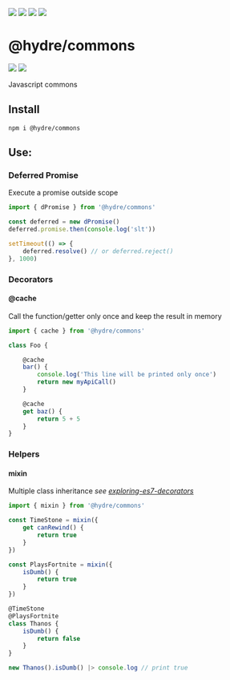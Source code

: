 ![][licence] [![][npm]][npmlink] [![][travis]][travislink] [![][npmdl]][npmlink]

# @hydre/commons

[![][discord]][discordlink] [![][twitter]][twitterlink]

[licence]: https://img.shields.io/github/license/HydreIO/commons.svg?style=for-the-badge
[npm]: https://img.shields.io/npm/v/@hydre/commons.svg?logo=npm&style=for-the-badge
[npmlink]: https://www.npmjs.com/package/@hydre/commons
[travis]: https://img.shields.io/travis/com/HydreIO/commons.svg?logo=travis&style=for-the-badge
[travislink]: https://travis-ci.com/HydreIO/commons
[twitter]: https://img.shields.io/badge/follow-us-blue.svg?logo=twitter&style=for-the-badge
[twitterlink]: https://twitter.com/hydreio
[discord]: https://img.shields.io/discord/265104803531587584.svg?logo=discord&style=for-the-badge
[discordlink]: https://discord.gg/Ea6a5cn
[npmdl]: https://img.shields.io/npm/dw/@hydre/commons.svg?color=%239C27B0&style=for-the-badge

Javascript commons

## Install

```
npm i @hydre/commons
```

## Use:

### Deferred Promise
Execute a promise outside scope

```js
import { dPromise } from '@hydre/commons'

const deferred = new dPromise()
deferred.promise.then(console.log('slt'))

setTimeout(() => {
	deferred.resolve() // or deferred.reject()
}, 1000)
```

### Decorators

#### @cache

Call the function/getter only once and keep the result in memory

```js
import { cache } from '@hydre/commons'

class Foo {

	@cache
	bar() {
		console.log('This line will be printed only once')
		return new myApiCall()
	}

	@cache
	get baz() {
		return 5 + 5
	}
}
```

### Helpers

#### mixin

Multiple class inheritance *see [exploring-es7-decorators](https://medium.com/google-developers/exploring-es7-decorators-76ecb65fb841)*

```js
import { mixin } from '@hydre/commons'

const TimeStone = mixin({
	get canRewind() {
		return true
	}
})

const PlaysFortnite = mixin({
	isDumb() {
		return true
	}
})

@TimeStone
@PlaysFortnite
class Thanos {
	isDumb() {
		return false
	}
}

new Thanos().isDumb() |> console.log // print true
```